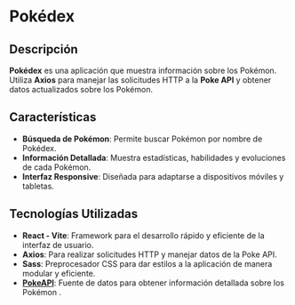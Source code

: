 # Pokédex

## Descripción
**Pokédex** es una aplicación que muestra información sobre los Pokémon. Utiliza **Axios** para manejar las solicitudes HTTP a la **Poke API** y obtener datos actualizados sobre los Pokémon. 

## Características
- **Búsqueda de Pokémon**: Permite buscar Pokémon por nombre de Pokédex.
- **Información Detallada**: Muestra estadísticas, habilidades y evoluciones de cada Pokémon.
- **Interfaz Responsive**: Diseñada para adaptarse a dispositivos móviles y tabletas.

## Tecnologías Utilizadas
- **React - Vite**: Framework para el desarrollo rápido y eficiente de la interfaz de usuario.
- **Axios**: Para realizar solicitudes HTTP y manejar datos de la Poke API.
- **Sass**: Preprocesador CSS para dar estilos a la aplicación de manera modular y eficiente.
- **[PokeAPI](https://pokeapi.co/)**: Fuente de datos para obtener información detallada sobre los Pokémon .
